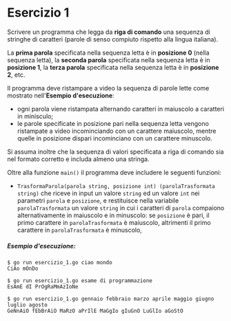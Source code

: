 # Esercizio 1

Scrivere un programma che legga da **riga di comando** una sequenza di stringhe di caratteri (parole di senso compiuto rispetto alla lingua italiana).
 
 La **prima parola** specificata nella sequenza letta è in **posizione 0** (nella sequenza letta), la **seconda parola** specificata nella sequenza letta è in **posizione 1**, la **terza parola** specificata nella sequenza letta è in **posizione 2**, etc.
  
 Il programma deve ristampare a video la sequenza di parole lette come mostrato nell'**Esempio d'esecuzione**:
 * ogni parola viene ristampata alternando caratteri in maiuscolo a caratteri in minisculo;
 * le parole specificate in posizione pari nella sequenza letta vengono ristampate a video incominciando con un carattere maiuscolo, mentre quelle in posizione dispari incominciano con un carattere minuscolo.  

Si assuma inoltre che la sequenza di valori specificata a riga di comando sia nel formato corretto e includa almeno una stringa.

Oltre alla funzione `main()` il programma deve includere le seguenti funzioni:
* `TrasformaParola(parola string, posizione int) (parolaTrasformata string)` che riceve in input un valore `string` ed un valore `int` nei parametri `parola` e `posizione`, e restituisce nella variabile `parolaTrasformata` un valore `string` in cui i caratteri di `parola` compaiono alternativamente in maiuscolo e in minuscolo: se `posizione` è pari, il primo carattere in `parolaTrasformata` è maiuscolo, altrimenti il primo carattere in `parolaTrasformata` è minuscolo,

##### Esempio d'esecuzione:

```text
$ go run esercizio_1.go ciao mondo
CiAo mOnDo 

$ go run esercizio_1.go esame di programmazione
EsAmE dI PrOgRaMmAzIoNe 

$ go run esercizio_1.go gennaio febbraio marzo aprile maggio giugno luglio agosto
GeNnAiO fEbBrAiO MaRzO aPrIlE MaGgIo gIuGnO LuGlIo aGoStO 
``` 